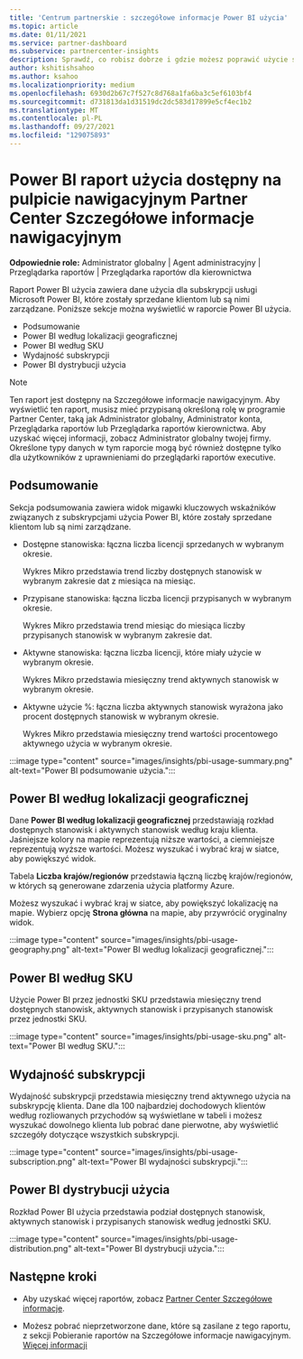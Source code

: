 ```yaml
---
title: 'Centrum partnerskie : szczegółowe informacje Power BI użycia'
ms.topic: article
ms.date: 01/11/2021
ms.service: partner-dashboard
ms.subservice: partnercenter-insights
description: Sprawdź, co robisz dobrze i gdzie możesz poprawić użycie subskrypcji Power BI sprzedaży lub zarządzania nimi dla klientów.
author: kshitishsahoo
ms.author: ksahoo
ms.localizationpriority: medium
ms.openlocfilehash: 6930d2b67c7f527c8d768a1fa6ba3c5ef6103bf4
ms.sourcegitcommit: d731813da1d31519dc2dc583d17899e5cf4ec1b2
ms.translationtype: MT
ms.contentlocale: pl-PL
ms.lasthandoff: 09/27/2021
ms.locfileid: "129075893"
---
```

# <a name="power-bi-usage-report-available-from-the-partner-center-insights-dashboard"></a>Power BI raport użycia dostępny na pulpicie nawigacyjnym Partner Center Szczegółowe informacje nawigacyjnym

**Odpowiednie role:** Administrator globalny | Agent administracyjny | Przeglądarka raportów | Przeglądarka raportów dla kierownictwa

Raport Power BI użycia zawiera dane użycia dla subskrypcji usługi Microsoft Power BI, które zostały sprzedane klientom lub są nimi zarządzane. Poniższe sekcje można wyświetlić w raporcie Power BI użycia.

- Podsumowanie
- Power BI według lokalizacji geograficznej
- Power BI według SKU
- Wydajność subskrypcji
- Power BI dystrybucji użycia

 > [!NOTE]
 > Ten raport jest dostępny na Szczegółowe informacje nawigacyjnym. Aby wyświetlić ten raport, musisz mieć przypisaną określoną rolę w programie Partner Center, taką jak Administrator globalny, Administrator konta, Przeglądarka raportów lub Przeglądarka raportów kierownictwa. Aby uzyskać więcej informacji, zobacz Administrator globalny twojej firmy. Określone typy danych w tym raporcie mogą być również dostępne tylko dla użytkowników z uprawnieniami do przeglądarki raportów executive.

## <a name="summary"></a>Podsumowanie

Sekcja podsumowania zawiera widok migawki kluczowych wskaźników związanych z subskrypcjami użycia Power BI, które zostały sprzedane klientom lub są nimi zarządzane. 

- Dostępne stanowiska: łączna liczba licencji sprzedanych w wybranym okresie.

   Wykres Mikro przedstawia trend liczby dostępnych stanowisk w wybranym zakresie dat z miesiąca na miesiąc.

- Przypisane stanowiska: łączna liczba licencji przypisanych w wybranym okresie.

   Wykres Mikro przedstawia trend miesiąc do miesiąca liczby przypisanych stanowisk w wybranym zakresie dat.

- Aktywne stanowiska: łączna liczba licencji, które miały użycie w wybranym okresie. 

   Wykres Mikro przedstawia miesięczny trend aktywnych stanowisk w wybranym okresie.

- Aktywne użycie %: łączna liczba aktywnych stanowisk wyrażona jako procent dostępnych stanowisk w wybranym okresie. 

   Wykres Mikro przedstawia miesięczny trend wartości procentowego aktywnego użycia w wybranym okresie.

:::image type="content" source="images/insights/pbi-usage-summary.png" alt-text="Power BI podsumowanie użycia.":::

## <a name="power-bi-usage-by-geography"></a>Power BI według lokalizacji geograficznej

Dane **Power BI według lokalizacji geograficznej** przedstawiają rozkład dostępnych stanowisk i aktywnych stanowisk według kraju klienta. Jaśniejsze kolory na mapie reprezentują niższe wartości, a ciemniejsze reprezentują wyższe wartości. Możesz wyszukać i wybrać kraj w siatce, aby powiększyć widok.

Tabela **Liczba krajów/regionów** przedstawia łączną liczbę krajów/regionów, w których są generowane zdarzenia użycia platformy Azure.

Możesz wyszukać i wybrać kraj w siatce, aby powiększyć lokalizację na mapie. Wybierz opcję **Strona główna** na mapie, aby przywrócić oryginalny widok.

:::image type="content" source="images/insights/pbi-usage-geography.png" alt-text="Power BI według lokalizacji geograficznej.":::

## <a name="power-bi-usage-by-sku"></a>Power BI według SKU

Użycie Power BI przez jednostki SKU przedstawia miesięczny trend dostępnych stanowisk, aktywnych stanowisk i przypisanych stanowisk przez jednostki SKU.

:::image type="content" source="images/insights/pbi-usage-sku.png" alt-text="Power BI według SKU.":::

## <a name="subscriptions-performance"></a>Wydajność subskrypcji

Wydajność subskrypcji przedstawia miesięczny trend aktywnego użycia na subskrypcję klienta. Dane dla 100 najbardziej dochodowych klientów według rozliowanych przychodów są wyświetlane w tabeli i możesz wyszukać dowolnego klienta lub pobrać dane pierwotne, aby wyświetlić szczegóły dotyczące wszystkich subskrypcji.

:::image type="content" source="images/insights/pbi-usage-subscription.png" alt-text="Power BI wydajności subskrypcji.":::

## <a name="power-bi-usage-distribution"></a>Power BI dystrybucji użycia

Rozkład Power BI użycia przedstawia podział dostępnych stanowisk, aktywnych stanowisk i przypisanych stanowisk według jednostki SKU.

:::image type="content" source="images/insights/pbi-usage-distribution.png" alt-text="Power BI dystrybucji użycia.":::

## <a name="next-steps"></a>Następne kroki

- Aby uzyskać więcej raportów, zobacz [Partner Center Szczegółowe informacje](partner-center-insights.md).

- Możesz pobrać nieprzetworzone dane, które są zasilane z tego raportu, z sekcji Pobieranie raportów na Szczegółowe informacje nawigacyjnym. [Więcej informacji](insights-download-reports.md) 
